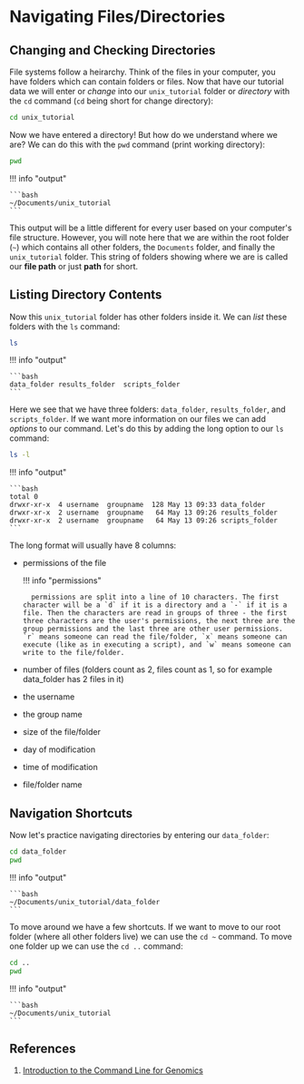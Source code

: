 # Navigating Files/Directories

## Changing and Checking Directories

File systems follow a heirarchy. Think of the files in your computer, you have folders which can contain folders or files. Now that have our tutorial data we will enter or *change* into our `unix_tutorial` folder or *directory* with the `cd` command (`cd` being short for change directory):

```bash
cd unix_tutorial
```

Now we have entered a directory! But how do we understand where we are? We can do this with the `pwd` command (print working directory):

```bash
pwd
```

!!! info "output"

    ```bash
    ~/Documents/unix_tutorial
    ```
    
This output will be a little different for every user based on your computer's file structure. However, you will note here that we are within the root folder (`~`) which contains all other folders, the `Documents` folder, and finally the `unix_tutorial` folder. This string of folders showing where we are is called our **file path** or just **path** for short. 

## Listing Directory Contents

Now this `unix_tutorial` folder has other folders inside it. We can _list_ these folders with the `ls` command:

```bash
ls
```


!!! info "output"

    ```bash
    data_folder	results_folder	scripts_folder
    ```
    
Here we see that we have three folders: `data_folder`,	`results_folder`, and	`scripts_folder`. If we want more information on our files we can add *options* to our command. Let's do this by adding the long option to our `ls` command:

```bash
ls -l
```

!!! info "output"

    ```bash
    total 0
    drwxr-xr-x  4 username  groupname  128 May 13 09:33 data_folder
    drwxr-xr-x  2 username  groupname   64 May 13 09:26 results_folder
    drwxr-xr-x  2 username  groupname   64 May 13 09:26 scripts_folder
    ```
The long format will usually have 8 columns: 
- permissions of the file
    
    !!! info "permissions"
    
        permissions are split into a line of 10 characters. The first character will be a `d` if it is a directory and a `-` if it is a file. Then the characters are read in groups of three - the first three characters are the user's permissions, the next three are the group permissions and the last three are other user permissions. `r` means someone can read the file/folder, `x` means someone can execute (like as in executing a script), and `w` means someone can write to the file/folder. 
    
- number of files (folders count as 2, files count as 1, so for example data_folder has 2 files in it)
- the username
- the group name
- size of the file/folder
- day of modification
- time of modification
- file/folder name

## Navigation Shortcuts

Now let's practice navigating directories by entering our `data_folder`:

```bash
cd data_folder
pwd
```

!!! info "output"

    ```bash
    ~/Documents/unix_tutorial/data_folder
    ```
   

To move around we have a few shortcuts. If we want to move to our root folder (where all other folders live) we can use the `cd ~` command. To move one folder up we can use the `cd ..` command:

```bash
cd ..
pwd
```

!!! info "output"

    ```bash
    ~/Documents/unix_tutorial
    ```
    
## References

1. [Introduction to the Command Line for Genomics](https://datacarpentry.org/shell-genomics/02-the-filesystem.html)
